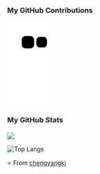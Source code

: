### My GitHub Contributions

![](https://raw.githubusercontent.com/chengyangkj/chengyangkj/main/assets/github-contribution-grid-snake.svg)

### My GitHub Stats

<img align="center" src="https://github-readme-stats.vercel.app/api?username=chengyangkj&show_icons=true&icon_color=CE1D2D&text_color=718096&bg_color=ffffff&hide_title=true" />

![Top Langs](https://github-readme-stats.vercel.app/api/top-langs/?username=chengyangkj&layout=compact)

⭐️ From [chengyangkj](https://github.com/chengyangkj)
